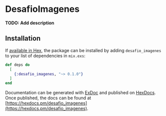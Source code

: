 # DesafioImagenes

**TODO: Add description**

## Installation

If [available in Hex](https://hex.pm/docs/publish), the package can be installed
by adding `desafio_imagenes` to your list of dependencies in `mix.exs`:

```elixir
def deps do
  [
    {:desafio_imagenes, "~> 0.1.0"}
  ]
end
```

Documentation can be generated with [ExDoc](https://github.com/elixir-lang/ex_doc)
and published on [HexDocs](https://hexdocs.pm). Once published, the docs can
be found at [https://hexdocs.pm/desafio_imagenes](https://hexdocs.pm/desafio_imagenes).

